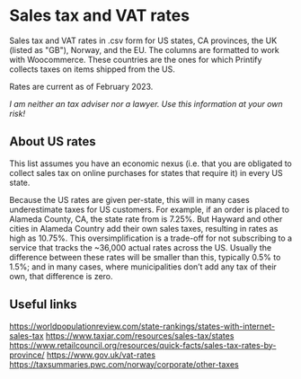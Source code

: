 # Sales tax and VAT rates
Sales tax and VAT rates in .csv form for US states, CA provinces, the UK (listed as "GB"), Norway, and the EU. 
The columns are formatted to work with Woocommerce.
These countries are the ones for which Printify collects taxes on items shipped from the US.

Rates are current as of February 2023.

*I am neither an tax adviser nor a lawyer. Use this information at your own risk!*

## About US rates
This list assumes you have an economic nexus (i.e. that you are obligated to collect sales tax on online purchases for states that require it) in every US state.

Because the US rates are given per-state, this will in many cases underestimate taxes for US customers. For example, if an order is placed to Alameda County, CA, the state rate from is 7.25%. But Hayward and other cities in Alameda Country add their own sales taxes, resulting in rates as high as 10.75%. This oversimplification is a trade-off for not subscribing to a service that tracks the ~36,000 actual rates across the US. Usually the difference between these rates will be smaller than this, typically 0.5% to 1.5%; and in many cases, where municipalities don’t add any tax of their own, that difference is zero.

## Useful links
https://worldpopulationreview.com/state-rankings/states-with-internet-sales-tax
https://www.taxjar.com/resources/sales-tax/states
https://www.retailcouncil.org/resources/quick-facts/sales-tax-rates-by-province/
https://www.gov.uk/vat-rates
https://taxsummaries.pwc.com/norway/corporate/other-taxes
